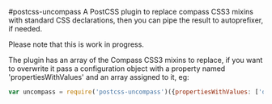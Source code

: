 #postcss-uncompass
A PostCSS plugin to replace compass CSS3 mixins with standard CSS declarations, then you can pipe the result to autoprefixer, if needed.

Please note that this is work in progress.

The plugin has an array of the Compass CSS3 mixins to replace, if you want to overwrite it pass a configuration object with a property named 'propertiesWithValues' and an array assigned to it, eg:
```javascript
var uncompass = require('postcss-uncompass')({propertiesWithValues: ['opacity', 'border-radius', 'justify-content', 'transition']});
```